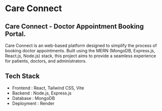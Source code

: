 # Care Connect
## Care Connect - Doctor Appointment Booking Portal.
Care Connect is an web-based platform designed to simplify the process of booking doctor appointments. Built using the MERN (MongoDB, Express.js, React.js, Node.js) stack, this project aims to provide a seamless experience for patients, doctors, and administrators.

## Tech Stack
- Frontend : React, Tailwind CSS, Vite
- Backend : Node.js, Express.js
- Database : MongoDB
- Deployment : Render
